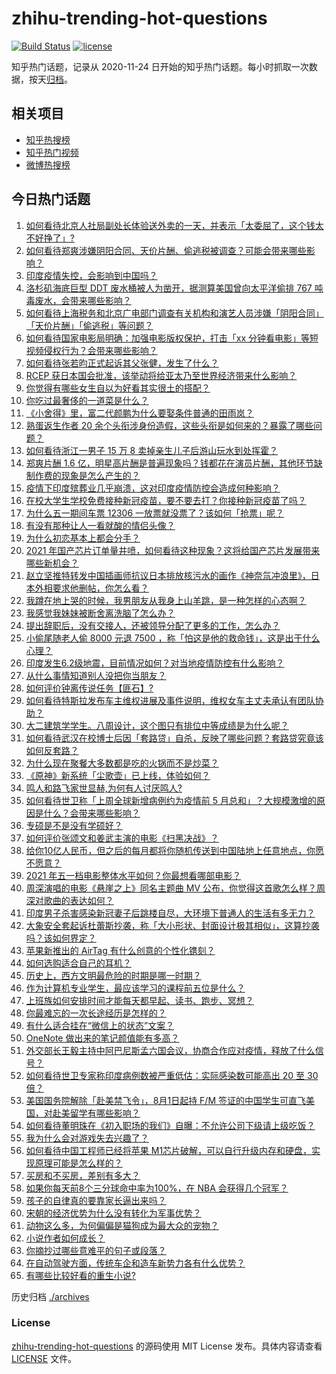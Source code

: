 # zhihu-trending-hot-questions

[![Build Status](https://github.com/justjavac/zhihu-trending-hot-questions/workflows/ci/badge.svg?branch=master)](https://github.com/justjavac/zhihu-trending-hot-questions/actions)
[![license](https://img.shields.io/github/license/justjavac/zhihu-trending-hot-questions)](https://github.com/justjavac/zhihu-trending-hot-questions/blob/master/LICENSE)

知乎热门话题，记录从 2020-11-24 日开始的知乎热门话题。每小时抓取一次数据，按天[归档](./archives)。

## 相关项目

- [知乎热搜榜](https://github.com/justjavac/zhihu-trending-top-search)
- [知乎热门视频](https://github.com/justjavac/zhihu-trending-hot-video)
- [微博热搜榜](https://github.com/justjavac/weibo-trending-hot-search)

## 今日热门话题

<!-- BEGIN -->
<!-- 最后更新时间 Thu Apr 29 2021 04:01:01 GMT+0800 (China Standard Time) -->

1. [如何看待北京人社局副处长体验送外卖的一天，并表示「太委屈了，这个钱太不好挣了」?](https://www.zhihu.com/question/456959883)
2. [如何看待郑爽涉嫌阴阳合同、天价片酬、偷逃税被调查？可能会带来哪些影响？](https://www.zhihu.com/question/457029348)
3. [印度疫情失控，会影响到中国吗？](https://www.zhihu.com/question/456775767)
4. [洛杉矶海底巨型 DDT 废水桶被人为凿开，据测算美国曾向太平洋偷排 767
   吨毒废水，会带来哪些影响？](https://www.zhihu.com/question/456938149)
5. [如何看待上海税务和北京广电部门调查有关机构和演艺人员涉嫌「阴阳合同」「天价片酬」「偷逃税」等问题？](https://www.zhihu.com/question/457028571)
6. [如何看待国家电影局明确：加强电影版权保护，打击「xx
   分钟看电影」等短视频侵权行为？会带来哪些影响？](https://www.zhihu.com/question/456948544)
7. [如何看待张若昀正式起诉其父张健，发生了什么？](https://www.zhihu.com/question/457017364)
8. [RCEP 获日本国会批准，该举动将给亚太乃至世界经济带来什么影响？](https://www.zhihu.com/question/456947372)
9. [你觉得有哪些女生自以为好看其实很土的搭配？](https://www.zhihu.com/question/298265287)
10. [你吃过最奢侈的一道菜是什么？](https://www.zhihu.com/question/284676187)
11. [《小舍得》里，富二代颜鹏为什么要娶条件普通的田雨岚？](https://www.zhihu.com/question/455511910)
12. [熟蛋返生作者 20
    余个头衔涉身份造假，这些头衔是如何来的？暴露了哪些问题？](https://www.zhihu.com/question/456975288)
13. [如何看待浙江一男子 15 万 8
    卖掉亲生儿子后游山玩水到处挥霍？](https://www.zhihu.com/question/456944988)
14. [郑爽片酬 1.6
    亿，明星高片酬是普遍现象吗？钱都花在演员片酬，其他环节缺制作费的现象是怎么产生的？](https://www.zhihu.com/question/456939801)
15. [疫情下印度殡葬业几乎崩溃，这对印度疫情防控会造成何种影响？](https://www.zhihu.com/question/456842008)
16. [在校大学生学校免费接种新冠疫苗，要不要去打？你接种新冠疫苗了吗？](https://www.zhihu.com/question/447174102)
17. [为什么五一期间车票 12306
    一放票就没票了？该如何「抢票」呢？](https://www.zhihu.com/question/455215736)
18. [有没有那种让人一看就酸的情侣头像？](https://www.zhihu.com/question/432753689)
19. [为什么初恋基本上都会分手？](https://www.zhihu.com/question/24684849)
20. [2021
    年国产芯片订单量井喷，如何看待这种现象？这将给国产芯片发展带来哪些新机会？](https://www.zhihu.com/question/456099048)
21. [赵立坚推特转发中国插画师抗议日本排放核污水的画作《神奈氚冲浪里》，日本外相要求他删帖，你怎么看？](https://www.zhihu.com/question/456986557)
22. [我蹲在地上哭的时候，我男朋友从我身上山羊跳，是一种怎样的心态啊？](https://www.zhihu.com/question/51865062)
23. [我感觉我妹妹被断舍离洗脑了怎么办？](https://www.zhihu.com/question/289910192)
24. [提出辞职后，没有交接人，还被领导分配了更多的工作，怎么办？](https://www.zhihu.com/question/447715344)
25. [小偷尾随老人偷 8000 元退 7500
    ，称「怕这是他的救命钱」，这是出于什么心理？](https://www.zhihu.com/question/456602957)
26. [印度发生6.2级地震，目前情况如何？对当地疫情防控有什么影响？](https://www.zhihu.com/question/456981781)
27. [从什么事情知道别人没把你当朋友？](https://www.zhihu.com/question/360519545)
28. [如何评价钟离传说任务【匪石】?](https://www.zhihu.com/question/456974363)
29. [如何看待特斯拉发布车主维权进展及事件说明，维权女车主丈夫承认有团队协助？](https://www.zhihu.com/question/456947306)
30. [大二建筑学学生。八周设计，这个图只有排位中等成绩是为什么呢？](https://www.zhihu.com/question/456920592)
31. [如何看待武汉在校博士后因「套路贷」自杀，反映了哪些问题？套路贷究竟该如何反套路？](https://www.zhihu.com/question/456975878)
32. [为什么现在聚餐大多数都是吃的火锅而不是炒菜？](https://www.zhihu.com/question/450776646)
33. [《原神》新系统「尘歌壶」已上线，体验如何？](https://www.zhihu.com/question/456970363)
34. [鸣人和路飞家世显赫,为何有人讨厌鸣人?](https://www.zhihu.com/question/455957638)
35. [如何看待世卫称「上周全球新增病例约为疫情前 5
    月总和」？大规模激增的原因是什么？会带来哪些影响？](https://www.zhihu.com/question/456769223)
36. [专硕是不是没有学硕好？](https://www.zhihu.com/question/298325526)
37. [如何评价张颂文和姜武主演的电影《扫黑决战》？](https://www.zhihu.com/question/455752818)
38. [给你10亿人民币，但之后的每月都将你随机传送到中国陆地上任意地点，你愿不愿意？](https://www.zhihu.com/question/454152922)
39. [2021 年五一档电影整体水平如何？你最想看哪部电影？](https://www.zhihu.com/question/450815534)
40. [周深演唱的电影《悬崖之上》同名主题曲 MV
    公布，你觉得这首歌怎么样？周深对歌曲的表达如何？](https://www.zhihu.com/question/456950487)
41. [印度男子杀害感染新冠妻子后跳楼自尽，大环境下普通人的生活有多无力？](https://www.zhihu.com/question/456933930)
42. [大象安全套起诉杜蕾斯抄袭，称「大小形状、封面设计极其相似」，这算抄袭吗？该如何界定？](https://www.zhihu.com/question/456790436)
43. [苹果新推出的 AirTag 有什么创意的个性化镌刻？](https://www.zhihu.com/question/455987685)
44. [如何选购适合自己的耳机？](https://www.zhihu.com/question/20141968)
45. [历史上，西方文明最危险的时期是哪一时期？](https://www.zhihu.com/question/274409322)
46. [作为计算机专业学生，最应该学习的课程前五位是什么？](https://www.zhihu.com/question/19628851)
47. [上班族如何安排时间才能每天都早起、读书、跑步、冥想？](https://www.zhihu.com/question/28042735)
48. [你最难忘的一次长途经历是怎样的？](https://www.zhihu.com/question/455993042)
49. [有什么适合挂在“微信上的状态”文案？](https://www.zhihu.com/question/442605862)
50. [OneNote 做出来的笔记颜值能有多高？](https://www.zhihu.com/question/57139472)
51. [外交部长王毅主持中阿巴尼斯孟六国会议，协商合作应对疫情，释放了什么信号？](https://www.zhihu.com/question/456886110)
52. [如何看待世卫专家称印度病例数被严重低估：实际感染数可能高出 20 至 30
    倍？](https://www.zhihu.com/question/456888205)
53. [美国国务院解除「赴美禁飞令」，8月1日起持 F/M
    签证的中国学生可直飞美国，对赴美留学有哪些影响？](https://www.zhihu.com/question/456808004)
54. [如何看待董明珠在《初入职场的我们》自曝：不允许公司下级请上级吃饭？](https://www.zhihu.com/question/456868276)
55. [我为什么会对游戏失去兴趣了？](https://www.zhihu.com/question/456902574)
56. [如何看待中国工程师已经将苹果
    M1芯片破解，可以自行升级内存和硬盘，实现原理可能是怎么样的？](https://www.zhihu.com/question/453213586)
57. [买房和不买房，差别有多大？](https://www.zhihu.com/question/425084039)
58. [如果你每天前8个三分球命中率为100%，在 NBA
    会获得几个冠军？](https://www.zhihu.com/question/456430700)
59. [孩子的自律真的要靠家长逼出来吗？](https://www.zhihu.com/question/436192830)
60. [宋朝的经济优势为什么没有转化为军事优势？](https://www.zhihu.com/question/455435936)
61. [动物这么多，为何偏偏是猫狗成为最大众的宠物？](https://www.zhihu.com/question/455496520)
62. [小说作者如何成长？](https://www.zhihu.com/question/456380028)
63. [你摘抄过哪些意难平的句子或段落？](https://www.zhihu.com/question/430494155)
64. [在自动驾驶方面，传统车企和造车新势力各有什么优势？](https://www.zhihu.com/question/456829827)
65. [有哪些比较好看的重生小说?](https://www.zhihu.com/question/311447766)

<!-- END -->

历史归档 [./archives](./archives)

### License

[zhihu-trending-hot-questions](https://github.com/justjavac/zhihu-trending-hot-questions)
的源码使用 MIT License 发布。具体内容请查看 [LICENSE](./LICENSE) 文件。
